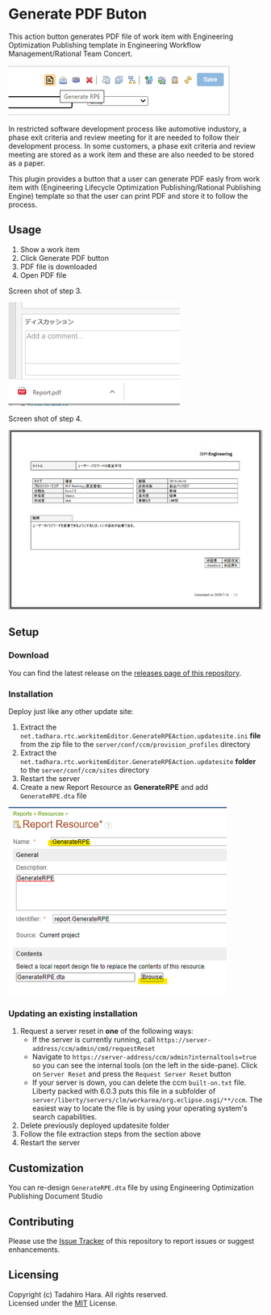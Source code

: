 # Generate PDF Buton 
This action button generates PDF file of work item with Engineering Optimization Publishing template in Engineering Workflow Management/Rational Team Concert.

![Overview](https://github.com/tadhara/ewm_generate_pdf/blob/master/doc/image/ButtonImage.png)

In restricted software development process like automotive industory,  a phase exit criteria and review meeting for it are needed to follow their development process.
In some customers, a phase exit criteria and review meeting are stored as a work item and these are also needed to be stored as a paper.

This plugin provides a button that a user can generate PDF easly from work item with (Engineering Lifecycle Optimization Publishing/Rational Publishing Engine) template so that the user can print PDF and store it to follow the process.

## Usage
1. Show a work item
2. Click Generate PDF button
3. PDF file is downloaded
4. Open PDF file

Screen shot of step 3.

![Download PDF](https://github.com/tadhara/ewm_generate_pdf/blob/master/doc/image/download.png)

Screen shot of step 4.

![Downloaded PDF](https://github.com/tadhara/ewm_generate_pdf/blob/master/doc/image/PDF_small.png)

## Setup

### Download
You can find the latest release on the [releases page of this repository](https://github.com/tadhara/ewm_generate_pdf/releases).

### Installation
Deploy just like any other update site:

1. Extract the `net.tadhara.rtc.workitemEditor.GenerateRPEAction.updatesite.ini` **file** from the zip file to the `server/conf/ccm/provision_profiles` directory
2. Extract the `net.tadhara.rtc.workitemEditor.GenerateRPEAction.updatesite` **folder** to the `server/conf/ccm/sites` directory
3. Restart the server
4. Create a new Report Resource as **GenerateRPE** and add `GenerateRPE.dta` file

![ReportResource](https://github.com/tadhara/ewm_generate_pdf/blob/master/doc/image/ReportResource4.png)


### Updating an existing installation
1. Request a server reset in **one** of the following ways:
    * If the server is currently running, call `https://server-address/ccm/admin/cmd/requestReset`
    * Navigate to `https://server-address/ccm/admin?internaltools=true` so you can see the internal tools (on the left in the side-pane). Click on `Server Reset` and press the `Request Server Reset` button
    * If your server is down, you can delete the ccm `built-on.txt` file. Liberty packed with 6.0.3 puts this file in a subfolder of `server/liberty/servers/clm/workarea/org.eclipse.osgi/**/ccm`. The easiest way to locate the file is by using your operating system's search capabilities.
2. Delete previously deployed updatesite folder
3. Follow the file extraction steps from the section above
4. Restart the server


## Customization
You can re-design `GenerateRPE.dta` file by using Engineering Optimization Publishing Document Studio

## Contributing
Please use the [Issue Tracker](https://github.com/tadhara/ewm_generate_pdf/issues) of this repository to report issues or suggest enhancements.

## Licensing
Copyright (c) Tadahiro Hara. All rights reserved.  
Licensed under the [MIT](https://github.com/tadhara/ewm_generate_pdf/blob/master/LICENSE) License.

